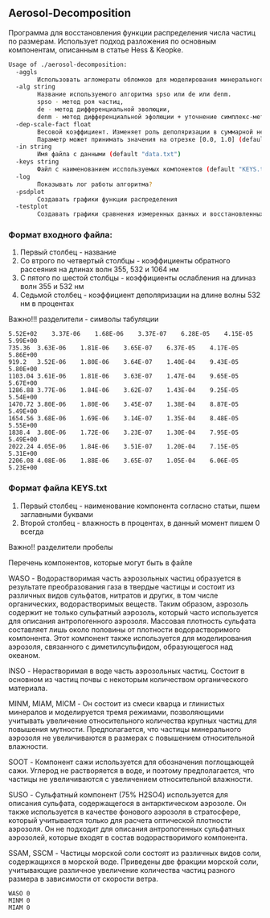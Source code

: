 ## Aerosol-Decomposition

Программа для восстановления функции распределения числа частиц по размерам. 
Использует подход разложения по основным компонентам, описанным в статье Hess & Keopke.

``` bash
Usage of ./aerosol-decomposition:
  -aggls
    	Использовать агломераты обломков для моделирования минерального аэрозоля?
  -alg string
    	Название используемого алгоритма spso или de или denm.
    	spso - метод роя частиц,
    	de - метод дифференциальной эволюции,
    	denm - метод дифференциальной эфолюции + уточнение симплекс-методом. (default "denm")
  -dep-scale-fact float
    	Весовой коэффициент. Изменяет роль деполяризации в суммарной невязке.
    	Параметр может принимать значения на отрезке [0.0, 1.0] (default 1)
  -in string
    	Имя файла с данными (default "data.txt")
  -keys string
    	Файл с наименованием исспользуемых компонентов (default "KEYS.txt")
  -log
    	Показывать лог работы алгоритма?
  -psdplot
    	Создавать графики функции распределения
  -testplot
    	Создавать графики сравнения измеренных данных и восстановленных
```

### Формат входного файла:

1. Первый столбец - название
2. Со втрого по четвертый столбцы - коэффициенты обратного рассеяния на длинах волн 355, 532 и 1064 нм
3. С пятого по шестой столбцы - коэффициенты ослабления на длиназ волн 355 и 532 нм
4. Седьмой столбец - коэффициент деполяризации на длине волны 532 нм в процентах

Важно!!! разделители - символы табуляции

``` tsv
5.52E+02	3.37E-06	1.68E-06	3.37E-07	6.28E-05	4.15E-05	5.99E+00
735.36	3.63E-06	1.81E-06	3.65E-07	6.37E-05	4.17E-05	5.86E+00
919.2	3.52E-06	1.80E-06	3.64E-07	1.40E-04	9.43E-05	5.80E+00
1103.04	3.61E-06	1.81E-06	3.63E-07	1.47E-04	9.65E-05	5.67E+00
1286.88	3.77E-06	1.84E-06	3.62E-07	1.43E-04	9.25E-05	5.54E+00
1470.72	3.80E-06	1.80E-06	3.45E-07	1.38E-04	8.87E-05	5.49E+00
1654.56	3.68E-06	1.69E-06	3.14E-07	1.35E-04	8.48E-05	5.55E+00
1838.4	3.80E-06	1.72E-06	3.23E-07	1.30E-04	7.95E-05	5.49E+00
2022.24	4.05E-06	1.84E-06	3.51E-07	1.20E-04	7.15E-05	5.31E+00
2206.08	4.08E-06	1.88E-06	3.65E-07	1.05E-04	6.06E-05	5.23E+00
```

### Формат файла KEYS.txt

1. Первый столбец - наименование компонента согласно статьи, пшем заглавными буквами
2. Второй столбец - влажность в процентах, в данный момент пишем 0 всегда

Важно!! разделители пробелы

Перечень компонентов, которые могут быть в файле

WASO - Водорастворимая часть аэрозольных частиц образуется в результате преобразования газа в твердые частицы и состоит из различных видов сульфатов, нитратов и других, в том числе органических, водорастворимых веществ. Таким образом, аэрозоль содержит не только сульфатный аэрозоль, который часто используется для описания антропогенного аэрозоля. Массовая плотность сульфата составляет лишь около половины от плотности водорастворимого компонента. Этот компонент также используется для моделирования аэрозоля, связанного с диметилсульфидом, образующегося над океаном. 

INSO - Нерастворимая в воде часть аэрозольных частиц. Состоит в основном из частиц почвы с некоторым количеством органического материала.

MINM, MIAM, MICM - Он состоит из смеси кварца и глинистых минералов и моделируется тремя режимами, позволяющими учитывать увеличение относительного количества крупных частиц для повышения мутности. Предполагается, что частицы минерального аэрозоля не увеличиваются в размерах с повышением относительной влажности.

SOOT - Компонент сажи используется для обозначения поглощающей сажи. Углерод не растворяется в воде, и поэтому предполагается, что частицы не увеличиваются с увеличением относительной влажности. 

SUSO - Сульфатный компонент (75% H2SO4) используется для описания сульфата, содержащегося в антарктическом аэрозоле. Он также используется в качестве фонового аэрозоля в стратосфере, который учитывается только для расчета оптической плотности аэрозоля. Он не подходит для описания антропогенных сульфатных аэрозолей, которые входят в состав водорастворимого компонента.

SSAM, SSCM - Частицы морской соли состоят из различных видов соли, содержащихся в морской воде. Приведены две фракции морской соли, учитывающие различное увеличение количества частиц разного размера в зависимости от скорости ветра.

```tsv
WASO 0
MINM 0
MIAM 0
```

